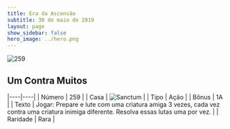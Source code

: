 ```yaml
---
title: Era da Ascensão
subtitle: 30 de maio de 2019
layout: page
show_sidebar: false
hero_image: ../hero.png
---
```


![259](https://cdn.keyforgegame.com/media/card_front/pt/435_259_H8C3M65JPRQX_pt.png)

## Um Contra Muitos

|----|----|
| Número | 259 |
| Casa | ![Sanctum](https://archonarcana.com/images/thumb/c/c7/Sanctum.png/22px-Sanctum.png "Santuário") |
| Tipo | Ação |
| Bônus | 1A |
| Texto | Jogar: Prepare e lute com uma criatura amiga 3 vezes, cada vez contra uma criatura inimiga diferente. Resolva essas lutas uma por vez. |
| Raridade | Rara |
